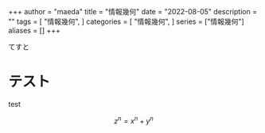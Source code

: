 +++
author = "maeda"
title = "情報幾何"
date = "2022-08-05"
description = ""
tags = [
    "情報幾何",
]
categories = [
    "情報幾何",
]
series = ["情報幾何"]
aliases = []
+++

てすと

# テスト

test

$$
z^n = x^n + y^n
$$
